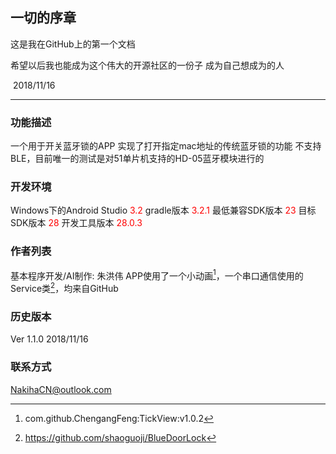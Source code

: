 ## 一切的序章

这是我在GitHub上的第一个文档  

希望以后我也能成为这个伟大的开源社区的一份子
成为自己想成为的人

​							     2018/11/16

***

### 功能描述

一个用于开关蓝牙锁的APP
实现了打开指定mac地址的传统蓝牙锁的功能
不支持BLE，目前唯一的测试是对51单片机支持的HD-05蓝牙模块进行的

### 开发环境

Windows下的Android Studio <font color=#ff0000>3.2</font>
gradle版本 <font color=#ff0000>3.2.1</font>
最低兼容SDK版本 <font color=#ff0000>23</font>
目标SDK版本 <font color=#ff0000>28</font>
开发工具版本 <font color=#ff0000>28.0.3</font>

### 作者列表

基本程序开发/AI制作: 朱洪伟
APP使用了一个小动画[^1]，一个串口通信使用的Service类[^2]，均来自GitHub

### 历史版本

Ver 1.1.0      2018/11/16

### 联系方式

NakihaCN@outlook.com

[^1]: com.github.ChengangFeng:TickView:v1.0.2
[^2]: https://github.com/shaoguoji/BlueDoorLock
